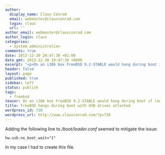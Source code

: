 ```yaml
---
author:
  display_name: Claus Conrad
  email: webmaster@clausconrad.com
  login: claus
  url: ''
author_email: webmaster@clausconrad.com
author_login: claus
categories:
  - System administration
comments: true
date: 2013-12-30 20:47:30 +01:00
date_gmt: 2013-12-30 19:47:30 +0000
excerpt: "<p>On an i386 box FreeBSD 9.2-STABLE would hang during boot if (and only if) I had some USB drives attached to the machine.</p>\r\n"
header: false
layout: page
published: true
sidebar: left
status: publish
tags:
  - freebsd
teaser: On an i386 box FreeBSD 9.2-STABLE would hang during boot if (and only if) I had some USB drives attached to the machine.
title: FreeBSD hangs during boot with USB drives attached
wordpress_id: 730
wordpress_url: http://www.clausconrad.com/?p=730
---
```

Adding the following line to _/boot/loader.conf_ seemed to mitigate the issue:

```
hw.usb.no_boot_wait="1"
```

In my case I had to create this file.
